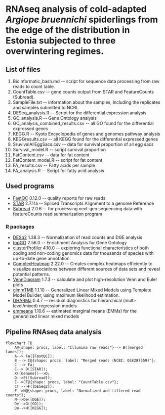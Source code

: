 # RNAseq analysis of cold-adapted _Argiope bruennichi_ spiderlings from the edge of the distribution in Estonia subjected to three overwintering regimes.

## List of files 

1. Bioinformatic_bash.md -- script for sequence data processing from raw reads to count table. 
2. CountTable.csv -- gene counts output from STAR and FeatureCounts (Subread).
3. SampleFile.txt -- information about the samples, including the replicates and samples submitted to NCBI.
5. DESeq_analysis.R -- Script for the differential expression analysis
6. GO_analysis.R -- Gene Ontology analysis
7. GO_analysis_combined_results.csv -- all GO found for the differential expressed genes
8. KEGG.R -- Kyoto Encyclopedia of genes and genomes pathway analysis
9. KEGGresults.csv -- all KEGG found for the differential expressed genes
10. SruvivalAllEggSacs.csv -- data for survival proportion of all egg sacs
11. Survival_model.R -- script survival proportion
12. FatContent.csv -- data for fat content
13. FatContent_model.R -- script for fat content 
14. FA_results.csv -- Fatty acids per sample 
15. FA_analysis.R -- Script for fatty acid analysis 

## Used programs 

- [FastQC](https://www.bioinformatics.babraham.ac.uk/projects/fastqc/) 0.12.0  -- quality reports for raw reads
- [STAR](https://github.com/alexdobin/STAR) 2.7.11a -- Spliced Transcripts Alignment to a genome Reference
- [Subread](https://github.com/ShiLab-Bioinformatics/subread) 2.0.6 -- for processing next-gen sequencing data with featureCounts read summarization program

### R packages 
- [DESq2](https://genomebiology.biomedcentral.com/articles/10.1186/s13059-014-0550-8) 1.38.3 -- Normalization of read counts and DGE analysis
- [topGO](https://bioconductor.org/packages/release/bioc/html/topGO.html) 2.56.0 -- Enrichment Analysis for Gene Ontology
- [clusterProfiler](https://bioconductor.org/packages/release/bioc/html/clusterProfiler.html) 4.10.0 -- exploring functional characteristics of both coding and non-coding genomics data for thousands of species with up-to-date gene annotation
- [ComplexHeatmap](https://bioconductor.org/packages/release/bioc/html/ComplexHeatmap.html) 2.22.0 -- Creates complex heatmaps efficiently to visualize associations between different sources of data sets and reveal potential patterns.
- [VennDiagram](https://cran.r-project.org/web/packages/VennDiagram/index.html) 1.7.3 --  calculate and plot high-resolution Venn and Euler plots
- [glmmTMB](https://cran.r-project.org/web/packages/glmmTMB/index.html) 1.1.10 -- Generalized Linear Mixed Models using Template Model Builder, using maximum likelihood estimation. 
- [DHARMa](https://cran.r-project.org/web/packages/DHARMa/index.html) 0.4.7 -- residual diagnostics for hierarchical (multi-level/mixed) regression models
- [emmeans](https://cran.r-project.org/web/packages/emmeans/index.html) 1.10.6 -- estimated marginal means (EMMs) for the generalized linear mixed models

## Pipeline RNAseq data analysis

```mermaid
flowchart TB
    A@{shape: procs, label: "Illumina raw reads"}--> B([merged lanes]);
    A--> Fa([FastQC]);
    B --> C@{shape: procs, label: "Merged reads (NCBI: GSE287559)"};
    C --> Fa;
    C--> D([STAR]);
    X([Genome])-->D;
    D-->E([Subread]);
    E-->CT@{shape: procs, label: "CountTable.csv"};
    CT -->F([DESeq2]);
    F-->N@{shape: procs, label: "Normalized and filtered read counts"};
    N-->De([DGE]);
    De-->G([GO]);
    De-->H([KEGG]);    
```






